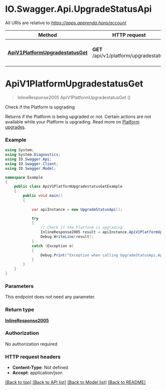 # IO.Swagger.Api.UpgradeStatusApi

All URIs are relative to *https://apps.apprenda.harp/account*

Method | HTTP request | Description
------------- | ------------- | -------------
[**ApiV1PlatformUpgradestatusGet**](UpgradeStatusApi.md#apiv1platformupgradestatusget) | **GET** /api/v1/platform/upgradestatus | Check if the Platform is upgrading


<a name="apiv1platformupgradestatusget"></a>
# **ApiV1PlatformUpgradestatusGet**
> InlineResponse2005 ApiV1PlatformUpgradestatusGet ()

Check if the Platform is upgrading

Returns if the Platform is being upgraded or not. Certain actions are not available while your Platform is upgrading.   Read more on [Platform upgrades](/current/upgrade). 

### Example
```csharp
using System;
using System.Diagnostics;
using IO.Swagger.Api;
using IO.Swagger.Client;
using IO.Swagger.Model;

namespace Example
{
    public class ApiV1PlatformUpgradestatusGetExample
    {
        public void main()
        {
            
            var apiInstance = new UpgradeStatusApi();

            try
            {
                // Check if the Platform is upgrading
                InlineResponse2005 result = apiInstance.ApiV1PlatformUpgradestatusGet();
                Debug.WriteLine(result);
            }
            catch (Exception e)
            {
                Debug.Print("Exception when calling UpgradeStatusApi.ApiV1PlatformUpgradestatusGet: " + e.Message );
            }
        }
    }
}
```

### Parameters
This endpoint does not need any parameter.

### Return type

[**InlineResponse2005**](InlineResponse2005.md)

### Authorization

No authorization required

### HTTP request headers

 - **Content-Type**: Not defined
 - **Accept**: application/json

[[Back to top]](#) [[Back to API list]](../README.md#documentation-for-api-endpoints) [[Back to Model list]](../README.md#documentation-for-models) [[Back to README]](../README.md)

